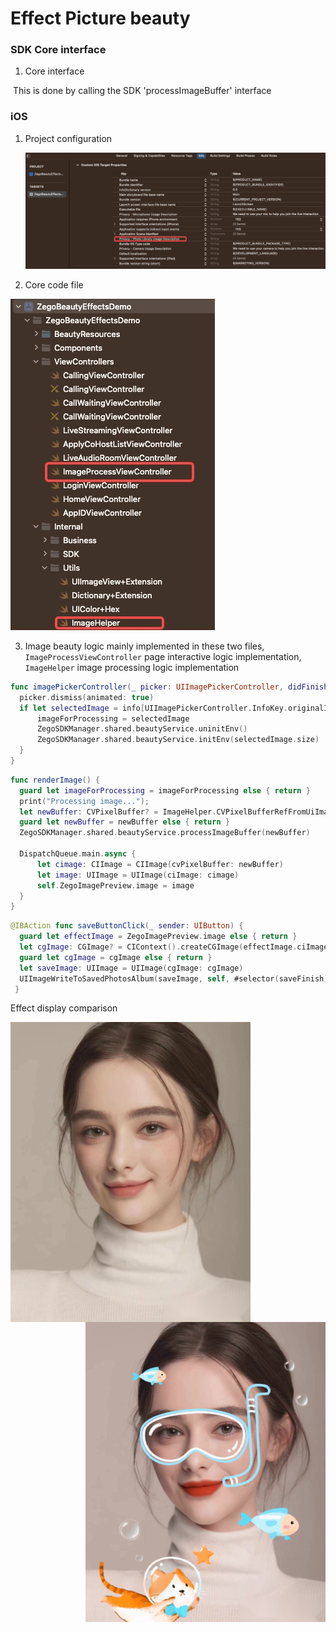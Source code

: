 # Effect Picture beauty

### SDK Core interface

1. Core interface

​	 This is done by calling the SDK 'processImageBuffer' interface

### iOS

1. Project configuration

   ![project_config](Image/project_config.jpg)

   

   

2. Core code file

![core_file](Image/core_file.jpg)



3. Image beauty logic mainly implemented in these two files, ` ImageProcessViewController ` page interactive logic implementation, ` ImageHelper ` image processing logic implementation


```swift
func imagePickerController(_ picker: UIImagePickerController, didFinishPickingMediaWithInfo info: [UIImagePickerController.InfoKey : Any]) {
  picker.dismiss(animated: true)
  if let selectedImage = info[UIImagePickerController.InfoKey.originalImage] as? UIImage {
      imageForProcessing = selectedImage
      ZegoSDKManager.shared.beautyService.uninitEnv()
      ZegoSDKManager.shared.beautyService.initEnv(selectedImage.size)
  }
}
```



```swift
func renderImage() {
  guard let imageForProcessing = imageForProcessing else { return }
  print("Processing image...");
  let newBuffer: CVPixelBuffer? = ImageHelper.CVPixelBufferRefFromUiImage(imageForProcessing)
  guard let newBuffer = newBuffer else { return }
  ZegoSDKManager.shared.beautyService.processImageBuffer(newBuffer)

  DispatchQueue.main.async {
      let cimage: CIImage = CIImage(cvPixelBuffer: newBuffer)
      let image: UIImage = UIImage(ciImage: cimage)
      self.ZegoImagePreview.image = image
  }
}
```


```swift
@IBAction func saveButtonClick(_ sender: UIButton) {
  guard let effectImage = ZegoImagePreview.image else { return }
  let cgImage: CGImage? = CIContext().createCGImage(effectImage.ciImage!, from: effectImage.ciImage!.extent) ?? nil
  guard let cgImage = cgImage else { return }
  let saveImage: UIImage = UIImage(cgImage: cgImage)
  UIImageWriteToSavedPhotosAlbum(saveImage, self, #selector(saveFinish), nil)
 }
```



Effect display comparison

<img src="Image/original_picture.JPG" alt="original_picture" style="zoom:50%;float: left" /><img src="Image/effect_picture.JPG" alt="effect_picture" style="zoom:50%;float: right" />